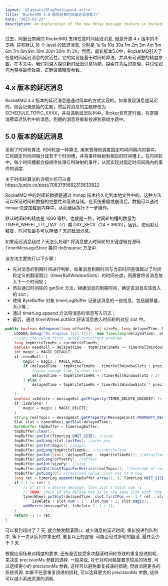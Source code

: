 ```yaml
---
layout: '@layouts/BlogPostLayout.astro'
title: "RocketMQ 5.0 解锁任意时间延迟消息能力"
date: "2023-02-23"
description: An exploration of the new delay message feature in RocketMQ 5.0, discussing its implementation and how to set the precision parameter for optimal performance.
---
```


过去，阿里云商用的 RocketMQ 支持任意时间延迟消息, 但是开源 4.x 版本的不支持. 只有默认 18 个 level 的延迟消息, 分别是 1s 5s 10s 30s 1m 2m 3m 4m 5m 6m 7m 8m 9m 10m 20m 30m 1h 2h。然而，最新版本5.0中，RocketMQ引入了任意时间延迟消息的灵活性。它的实现是基于时间轮算法，并具有可调整的精度参数。在本文中，我们将深入探讨新的延迟消息功能，探索其背后的原理，并讨论如何为获得最佳效果，正确设置精度参数。

## 4.x 版本的延迟消息
RocketMQ 4.x 版本的延迟消息是通过简单的方式实现的。如果发现消息是延迟的，则会记录原始的主题，然后将消息的主题修改为 SCHEDULE_TOPIC_XXXX，并投递到延迟队列中。Broker具有定时器，将定期消费延迟队列中的消息，到期的消息将重新投递到原始主题中。

## 5.0 版本的延迟消息
采用了时间轮算法. 时间轮是一种算法, 用来管理和调度固定时间间隔内的事件。它将固定时间间隔分成若干个时间槽，并将事件映射到相应的时间槽上。在时间轮中，每个时间槽都会按顺序处理它所映射的事件，从而实现对固定时间间隔内的事件的调度.

关于时间轮算法的详细介绍可以看 <https://juejin.cn/post/7083795682313633822>

RocketMQ 中的时间轮数据是通过 mmap 技术持久化到本地文件中的。这种方法可以保证时间轮数据的完整性和高效存储。在系统重启或崩溃后，数据可以通过 mmap 快速加载到内存中，从而继续执行下一步操作。

默认时间轮的精度是 1000 毫秒，也就是一秒，时间轮的槽的数量为 TIMER_WHEEL_TTL_DAY（7）乘 DAY_SECS（24 * 3600）。因此，使用默认精度，时间轮最多可以存储 7 天的延迟消息。

如果延迟消息超过 7 天怎么处理? 将消息放入时间轮的关键逻辑在源码 TimerMessageStore 类的 doEnqueue 方法中.

该方法主要执行以下步骤：
-   先对消息的到期时间进行判断，如果消息到期时间与当前时间差值超过了时间轮定义的翻滚窗口（timerRollWindowSlots）的时间长度，则需要将该消息放入下一个时间轮；
-   然后通过时间轮的 getSlot 方法，根据消息的到期时间，确定该消息应该放入的 slot；
-   使用 ByteBuffer 对象 timerLogBuffer 记录该消息的一些信息，包括偏移量，大小等；
-   通过 timerLog.append 方法将消息的信息写入日志；
-   最后，通过 timerWheel.putSlot 将该消息放入时间轮的对应 slot 中。

```java
public boolean doEnqueue(long offsetPy, int sizePy, long delayedTime, MessageExt messageExt) {
    LOGGER.debug("Do enqueue [{}] [{}]", new Timestamp(delayedTime), messageExt);
    //copy the value first, avoid concurrent problem
    long tmpWriteTimeMs = currWriteTimeMs;
    boolean needRoll = delayedTime - tmpWriteTimeMs >= timerRollWindowSlots * precisionMs;
    int magic = MAGIC_DEFAULT;
    if (needRoll) {
        magic = magic | MAGIC_ROLL;
        if (delayedTime - tmpWriteTimeMs - timerRollWindowSlots * precisionMs < timerRollWindowSlots / 3 * precisionMs) {
            //give enough time to next roll
            delayedTime = tmpWriteTimeMs + (timerRollWindowSlots / 2) * precisionMs;
        } else {
            delayedTime = tmpWriteTimeMs + timerRollWindowSlots * precisionMs;
        }
    }
    boolean isDelete = messageExt.getProperty(TIMER_DELETE_UNIQKEY) != null;
    if (isDelete) {
        magic = magic | MAGIC_DELETE;
    }
    String realTopic = messageExt.getProperty(MessageConst.PROPERTY_REAL_TOPIC);
    Slot slot = timerWheel.getSlot(delayedTime);
    ByteBuffer tmpBuffer = timerLogBuffer;
    tmpBuffer.clear();
    tmpBuffer.putInt(TimerLog.UNIT_SIZE); //size
    tmpBuffer.putLong(slot.lastPos); //prev pos
    tmpBuffer.putInt(magic); //magic
    tmpBuffer.putLong(tmpWriteTimeMs); //currWriteTime
    tmpBuffer.putInt((int) (delayedTime - tmpWriteTimeMs)); //delayTime
    tmpBuffer.putLong(offsetPy); //offset
    tmpBuffer.putInt(sizePy); //size
    tmpBuffer.putInt(hashTopicForMetrics(realTopic)); //hashcode of real topic
    tmpBuffer.putLong(0); //reserved value, just set to 0 now
    long ret = timerLog.append(tmpBuffer.array(), 0, TimerLog.UNIT_SIZE);
    if (-1 != ret) {
        // If it's a delete message, then slot's total num -1
        // TODO: check if the delete msg is in the same slot with "the msg to be deleted".
        timerWheel.putSlot(delayedTime, slot.firstPos == -1 ? ret : slot.firstPos, ret,
            isDelete ? slot.num - 1 : slot.num + 1, slot.magic);
        addMetric(messageExt, isDelete ? -1 : 1);
    }
    return -1 != ret;
}
```

可以看到超过了 7 天, 就会触发翻滚窗口, 减少消息的延迟时间, 重新投递到队列中, 等下一次从队列中拿出时, 重复以上的逻辑. 可能会经过多轮的翻滚, 最终会少于 7 天.

根据应用场景对精度的要求, 还有是否接受多次翻滚时间轮导致的重复投递损耗, 来决定 precisionMs 参数的选择. 一般来说, 对于对时间精度要求较高的场景, 可以选择更小的 precisionMs 参数, 这样可以避免重复投递的损耗, 但会消耗更多的系统资源. 如果不在意重复投递的损耗, 可以选择更大的 precisionMs 参数, 这样可以减小系统资源的消耗.